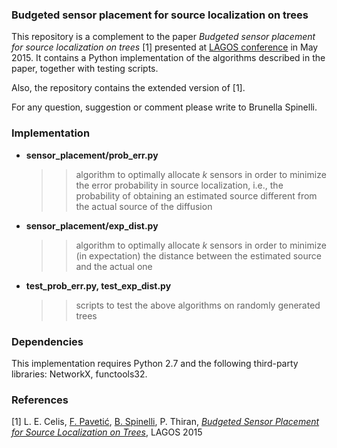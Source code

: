 ### Budgeted sensor placement for source localization on trees

This repository is a complement to the paper *Budgeted sensor placement for source localization on trees* [1] presented at [LAGOS conference](http://www.lia.ufc.br/lagos2015/index.php) in May 2015.
It contains a Python implementation of the algorithms described in the paper, together with testing scripts. 

Also, the repository contains the extended version of [1].  

For any question, suggestion or comment please write to Brunella Spinelli.

### Implementation
* __sensor_placement/prob_err.py__  
   >> algorithm to optimally allocate *k* sensors in order to minimize the error probability in source localization, i.e., the probability of obtaining an estimated source different from the actual source of the diffusion 
* __sensor_placement/exp_dist.py__  
   >> algorithm to optimally allocate *k* sensors in order to minimize (in expectation) the distance between the estimated source and the actual one
* __test_prob_err.py, test_exp_dist.py__  
    >> scripts to test the above algorithms on randomly generated trees

### Dependencies
This implementation requires Python 2.7 and the following third-party libraries: NetworkX,
functools32.

### References
[1] L. E. Celis, [F. Pavetić](https://github.com/fpavetic), [B. Spinelli](https://github.com/bmspinelli), P. Thiran, [*Budgeted Sensor Placement for Source Localization on Trees*](https://github.com/bmspinelli/budgeted-sensor-placement/blob/master/sensor-placement-extended.pdf), LAGOS 2015 
